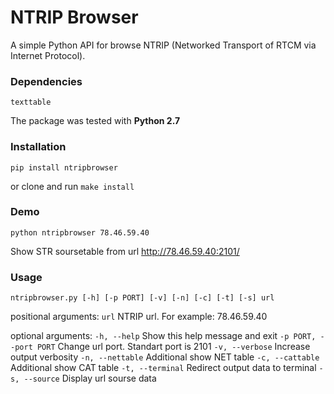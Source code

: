 # NTRIP Browser

A simple Python API for browse NTRIP (Networked Transport of RTCM via Internet Protocol).  

### Dependencies

`texttable`

The package was tested with **Python 2.7**

### Installation

`pip install ntripbrowser`

or clone and run `make install`

### Demo

`python ntripbrowser 78.46.59.40`

Show STR soursetable from url http://78.46.59.40:2101/

### Usage

`ntripbrowser.py [-h] [-p PORT] [-v] [-n] [-c] [-t] [-s] url`

positional arguments:
  `url`                   NTRIP url. For example: 78.46.59.40

optional arguments:
  `-h, --help`            Show this help message and exit
  `-p PORT, --port PORT`  Change url port. Standart port is 2101
  `-v, --verbose`         Increase output verbosity
  `-n, --nettable`        Additional show NET table
  `-c, --cattable`        Additional show CAT table
  `-t, --terminal`        Redirect output data to terminal
  `-s, --source`          Display url sourse data